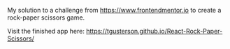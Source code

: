 My solution to a challenge from https://www.frontendmentor.io to create a rock-paper scissors game.

Visit the finished app here: https://tgusterson.github.io/React-Rock-Paper-Scissors/
